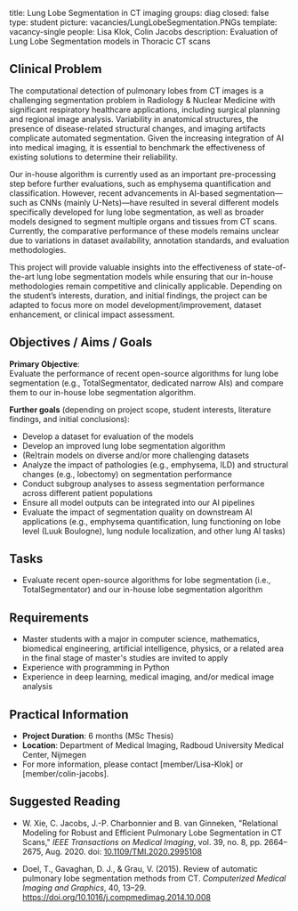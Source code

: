 title: Lung Lobe Segmentation in CT imaging
groups: diag
closed: false
type: student
picture: vacancies/LungLobeSegmentation.PNGs
template: vacancy-single
people: Lisa Klok, Colin Jacobs
description: Evaluation of Lung Lobe Segmentation models in Thoracic CT scans

## Clinical Problem

The computational detection of pulmonary lobes from CT images is a challenging segmentation problem in Radiology & Nuclear Medicine with significant respiratory healthcare applications, including surgical planning and regional image analysis. Variability in anatomical structures, the presence of disease-related structural changes, and imaging artifacts complicate automated segmentation. Given the increasing integration of AI into medical imaging, it is essential to benchmark the effectiveness of existing solutions to determine their reliability.

Our in-house algorithm is currently used as an important pre-processing step before further evaluations, such as emphysema quantification and classification. However, recent advancements in AI-based segmentation—such as CNNs (mainly U-Nets)—have resulted in several different models specifically developed for lung lobe segmentation, as well as broader models designed to segment multiple organs and tissues from CT scans. Currently, the comparative performance of these models remains unclear due to variations in dataset availability, annotation standards, and evaluation methodologies.

This project will provide valuable insights into the effectiveness of state-of-the-art lung lobe segmentation models while ensuring that our in-house methodologies remain competitive and clinically applicable. Depending on the student’s interests, duration, and initial findings, the project can be adapted to focus more on model development/improvement, dataset enhancement, or clinical impact assessment.

## Objectives / Aims / Goals

**Primary Objective**:  
Evaluate the performance of recent open-source algorithms for lung lobe segmentation (e.g., TotalSegmentator, dedicated narrow AIs) and compare them to our in-house lobe segmentation algorithm.

**Further goals** (depending on project scope, student interests, literature findings, and initial conclusions):
- Develop a dataset for evaluation of the models
- Develop an improved lung lobe segmentation algorithm
- (Re)train models on diverse and/or more challenging datasets
- Analyze the impact of pathologies (e.g., emphysema, ILD) and structural changes (e.g., lobectomy) on segmentation performance
- Conduct subgroup analyses to assess segmentation performance across different patient populations
- Ensure all model outputs can be integrated into our AI pipelines
- Evaluate the impact of segmentation quality on downstream AI applications (e.g., emphysema quantification, lung functioning on lobe level (Luuk Boulogne), lung nodule localization, and other lung AI tasks)

## Tasks

- Evaluate recent open-source algorithms for lobe segmentation (i.e., TotalSegmentator) and our in-house lobe segmentation algorithm

## Requirements

- Master students with a major in computer science, mathematics, biomedical engineering, artificial intelligence, physics, or a related area in the final stage of master's studies are invited to apply
- Experience with programming in Python
- Experience in deep learning, medical imaging, and/or medical image analysis

## Practical Information

- **Project Duration**: 6 months (MSc Thesis)
- **Location**: Department of Medical Imaging, Radboud University Medical Center, Nijmegen
- For more information, please contact [member/Lisa-Klok] or [member/colin-jacobs].

## Suggested Reading

- W. Xie, C. Jacobs, J.-P. Charbonnier and B. van Ginneken, "Relational Modeling for Robust and Efficient Pulmonary Lobe Segmentation in CT Scans," *IEEE Transactions on Medical Imaging*, vol. 39, no. 8, pp. 2664–2675, Aug. 2020. doi: [10.1109/TMI.2020.2995108](https://doi.org/10.1109/TMI.2020.2995108)

- Doel, T., Gavaghan, D. J., & Grau, V. (2015). Review of automatic pulmonary lobe segmentation methods from CT. *Computerized Medical Imaging and Graphics*, 40, 13–29. https://doi.org/10.1016/j.compmedimag.2014.10.008
